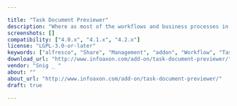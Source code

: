 ```yaml
---

title: "Task Document Previewer"
description: "Where as most of the workflows and business processes in an organization happens around document(s) only, but in Alfresco Share, the document is not shown in the task window itself. You have to go to the document previewer page altogether to read about the document, and then come back to the task window for performing any action. This flow may be very cumbersome to users to Review and Approve a document using moving around a couple of pages and doing a number of clicks. This Add On renders the full document previewer (as in the Share document previewer page) and document properties section in the task window itself. Thus the user does not have to navigate around a few pages to review the document and approving it."
screenshots: []
compatibility: ["4.0.x", "4.1.x", "4.2.x"]
license: "LGPL-3.0-or-later"
keywords: ["alfresco", "Share", "Management", "addon", "Workflow", "Task", "plugin", "community"]
download_url: "http://www.infoaxon.com/add-on/task-document-previewer/"
vendor: "Snig _ ‌"
about: ""
about_url: "http://www.infoaxon.com/add-on/task-document-previewer/"
draft: true

---
```

